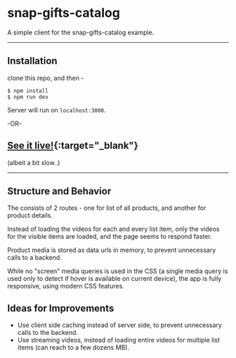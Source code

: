 # snap-gifts-catalog
A simple client for the snap-gifts-catalog example.

---
## Installation

clone this repo, and then -
```
$ npm install
$ npm run dev
```
Server will run on ```localhost:3000```.

-OR-

## [See it live!](https://snap-gifts.herokuapp.com/){:target="_blank"}
(albeit a bit slow..)

---

## Structure and Behavior
The consists of 2 routes - one for list of all products, and another for product details.

Instead of loading the videos for each and every list item,
only the videos for the visible items are loaded, and the page seems to respond faster.

Product media is stored as data urls in memory, to prevent unnecessary calls to a backend.

While no "screen" media queries is used in the CSS (a single media query is used only to detect if hover is available on current device), the app is fully responsive, using modern CSS features.

## Ideas for Improvements
- Use client side caching instead of server side, to prevent unnecessary calls to the backend.
- Use streaming videos, instead of loading entire videos for multiple list items (can reach to a few dozens MB).